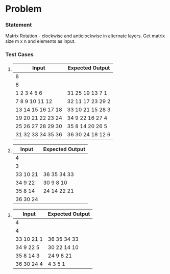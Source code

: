 # Problem

### Statement
Matrix Rotation - clockwise and anticlockwise in alternate layers. Get matrix size m x n and
elements as input.

### Test Cases
1.  |       Input	     |  Expected Output   |
    |--------------------|--------------------|
    |          6         |                    |
    |          6         |                    |
    |  1 2 3 4 5 6       |  31 25 19 13 7 1   |
    |  7 8 9 10 11 12    |  32 11 17 23 29 2  |
    |  13 14 15 16 17 18 |  33 10 21 15 28 3  |
    |  19 20 21 22 23 24 |  34 9 22 16 27 4   |
    |  25 26 27 28 29 30 |  35 8 14 20 26 5   |
    |  31 32 33 34 35 36 |  36 30 24 18 12 6  |

2.  |       Input	     |  Expected Output   |
    |--------------------|--------------------|
    |          4         |                    |
    |          3         |                    |
    |      33 10 21      |      36 35 34 33   |
    |      34 9 22       |      30 9 8 10     |
    |      35 8 14       |      24 14 22 21   |
    |      36 30 24      |                    |

3.  |       Input	     |  Expected Output   |
    |--------------------|--------------------|
    |          4         |                    |
    |          4         |                    |
    |      33 10 21 1    |     36 35 34 33    |
    |      34 9 22 5     |     30 22 14 10    |
    |      35 8 14 3     |     24 9 8 21      |
    |      36 30 24 4    |     4 3 5 1        |
